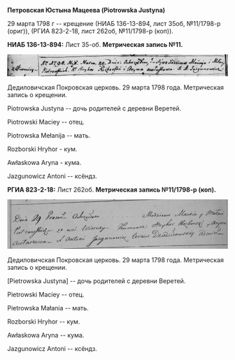 **Петровская Юстына Мацеева (Piotrowska Justyna)**

29 марта 1798 г -- крещение (НИАБ 136-13-894, лист 35об, №11/1798-р
(ориг)), (РГИА 823-2-18, лист 262об, №11/1798-р (коп)).

**НИАБ 136-13-894:** Лист 35-об. **Метрическая запись №11.**

![](./media/0fcd8cb7f5530a9642782c3460e20133f10be51f.png)

Дедиловичская Покровская церковь. 29 марта 1798 года. Метрическая запись
о крещении.

Piotrowska Justyna -- дочь родителей с деревни Веретей.

Piotrowski Maciey -- отец.

Piotrowska Mełanija -- мать.

Rozborski Hryhor - кум.

Awłaskowa Aryna - кума.

Jazgunowicz Antoni -- ксёндз.

**РГИА 823-2-18:** Лист 262об. **Метрическая запись №11/1798-р (коп).**

![](./media/605fd62dc45691e0ff9f688259f7aee8f0ea47c0.png)

Дедиловичская Покровская церковь. 29 марта 1798 года. Метрическая запись
о крещении.

\[Pietrowska Justyna\] -- дочь родителей с деревни Веретей.

Pietrowski Maciey -- отец.

Pietrowska Małania -- мать.

Rozborski Hryhor -- кум.

Awłaskowa Aryna -- кума.

Jazgunowicz Antoni -- ксёндз.
